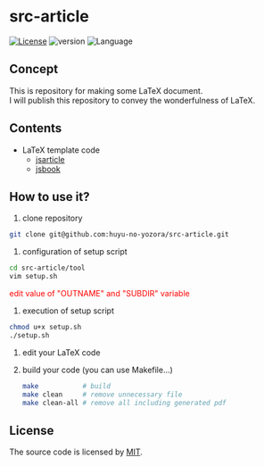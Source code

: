# src-article
[![License](https://img.shields.io/badge/license-MIT-blue)](LICENSE)
![version](https://img.shields.io/static/v1?label=version&message=v1.0.0&color=brightgreen)
![Language](https://img.shields.io/static/v1?label=language&message=LaTeX&color=blueviolet)


## Concept
This is repository for making some LaTeX document.  
I will publish this repository to convey the wonderfulness of LaTeX.


## Contents
* LaTeX template code  
  * [jsarticle](https://github.com/huyu-no-yozora/src-article)
  * [jsbook](https://github.com/huyu-no-yozora/src-book)


## How to use it?
1. clone repository
  ```bash
  git clone git@github.com:huyu-no-yozora/src-article.git
  ```
1. configuration of setup script
  ```bash
  cd src-article/tool
  vim setup.sh
  ```
  <font color="red">edit value of "OUTNAME" and "SUBDIR" variable</font>

1. execution of setup script
  ```bash
  chmod u+x setup.sh
  ./setup.sh
  ```
1. edit your LaTeX code
 
1. build your code
   (you can use Makefile...)
   ```bash
   make           # build
   make clean     # remove unnecessary file
   make clean-all # remove all including generated pdf
   ```


## License
The source code is licensed by [MIT](LICENSE).


